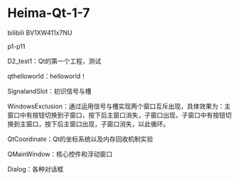 # Heima-Qt-1-7

bilibili BV1XW411x7NU

p1-p11

D2_test1：Qt的第一个工程，测试

qthelloworld：helloworld！

SignalandSlot：初识信号与槽

WindowsExclusion：通过运用信号与槽实现两个窗口互斥出现，具体效果为：主窗口中有按钮切换到子窗口，按下后主窗口消失，子窗口出现，子窗口中有按钮切换到主窗口，按下后主窗口出现，子窗口消失，以此循环。

QtCoordinate：Qt的坐标系统以及内存回收机制实验

QMainWindow：核心控件和浮动窗口

Dialog：各种对话框
